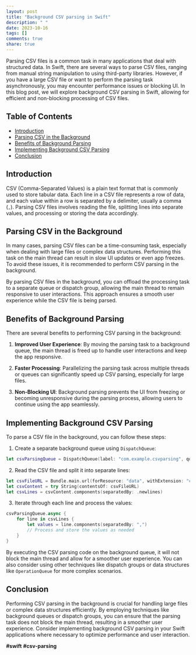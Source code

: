 ```yaml
---
layout: post
title: "Background CSV parsing in Swift"
description: " "
date: 2023-10-16
tags: []
comments: true
share: true
---
```


Parsing CSV files is a common task in many applications that deal with structured data. In Swift, there are several ways to parse CSV files, ranging from manual string manipulation to using third-party libraries. However, if you have a large CSV file or want to perform the parsing task asynchronously, you may encounter performance issues or blocking UI. In this blog post, we will explore background CSV parsing in Swift, allowing for efficient and non-blocking processing of CSV files.

## Table of Contents

- [Introduction](#introduction)
- [Parsing CSV in the Background](#background-parsing)
- [Benefits of Background Parsing](#benefits)
- [Implementing Background CSV Parsing](#implementation)
- [Conclusion](#conclusion)

## Introduction <a name="introduction"></a>

CSV (Comma-Separated Values) is a plain text format that is commonly used to store tabular data. Each line in a CSV file represents a row of data, and each value within a row is separated by a delimiter, usually a comma (`,`). Parsing CSV files involves reading the file, splitting lines into separate values, and processing or storing the data accordingly.

## Parsing CSV in the Background <a name="background-parsing"></a>

In many cases, parsing CSV files can be a time-consuming task, especially when dealing with large files or complex data structures. Performing this task on the main thread can result in slow UI updates or even app freezes. To avoid these issues, it is recommended to perform CSV parsing in the background.

By parsing CSV files in the background, you can offload the processing task to a separate queue or dispatch group, allowing the main thread to remain responsive to user interactions. This approach ensures a smooth user experience while the CSV file is being parsed.

## Benefits of Background Parsing <a name="benefits"></a>

There are several benefits to performing CSV parsing in the background:

1. **Improved User Experience**: By moving the parsing task to a background queue, the main thread is freed up to handle user interactions and keep the app responsive.

2. **Faster Processing**: Parallelizing the parsing task across multiple threads or queues can significantly speed up CSV parsing, especially for large files.

3. **Non-Blocking UI**: Background parsing prevents the UI from freezing or becoming unresponsive during the parsing process, allowing users to continue using the app seamlessly.

## Implementing Background CSV Parsing <a name="implementation"></a>

To parse a CSV file in the background, you can follow these steps:

1. Create a separate background queue using `DispatchQueue`:

```swift
let csvParsingQueue = DispatchQueue(label: "com.example.csvparsing", qos: .background)
```

2. Read the CSV file and split it into separate lines:

```swift
let csvFileURL = Bundle.main.url(forResource: "data", withExtension: "csv")!
let csvContent = try String(contentsOf: csvFileURL)
let csvLines = csvContent.components(separatedBy: .newlines)
```

3. Iterate through each line and process the values:

```swift
csvParsingQueue.async {
    for line in csvLines {
        let values = line.components(separatedBy: ",")
        // Process and store the values as needed
    }
}
```

By executing the CSV parsing code on the background queue, it will not block the main thread and allow for a smoother user experience. You can also consider using other techniques like dispatch groups or data structures like `OperationQueue` for more complex scenarios.

## Conclusion <a name="conclusion"></a>

Performing CSV parsing in the background is crucial for handling large files or complex data structures efficiently. By employing techniques like background queues or dispatch groups, you can ensure that the parsing task does not block the main thread, resulting in a smoother user experience. Consider implementing background CSV parsing in your Swift applications where necessary to optimize performance and user interaction.

**#swift** **#csv-parsing**